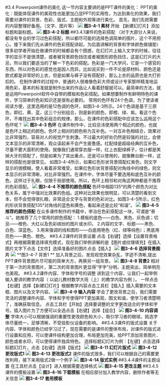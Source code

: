 #3.4 Powerpoint课件的美化
这一节内容主要讲的是PPT课件的美化：
PPT的美化：既能体现课件的美观性也能更加凸显PPT的实用性，为达到美化的效果，我们需要对课件的背景、色彩、版式、主题和外观等进行美化。
首先，我们先把需要的内容整理好备用。（文字、图片等）
![](/assets/3-4-1.png)
**图3-4-1 素材**
开始 【新建幻灯片】添加标题和副标题。
![](/assets/3-4-2.png)
**图3-4-2 标题**
##3.4.1课件的色彩搭配
（对于大部分人来说，都没有专业的学习过色彩搭配，所以都尽可能的选择色调简单的图片，这个不用担心，接下来我们先从课件的色彩搭配讲起，为后面讲解的背景和字体颜色做铺垫）
很多初学者开始在做课件的时候都会有个困惑，在幻灯片上输入文字的时候，往往字的显示不是很清楚，或者被背景颜色挡住或者被图形颜色挡住，这是幻灯片的大忌，所以我们要适当的了解一下色彩的搭配。色彩是一门大学问，它是一个感官的东西，所以对色彩的感觉也是因人而异。比如说买到一件不论是原材料、颜色还是款式都是非常好的上衣，但是如果与裤子没有搭配好，那么上衣的品质也是大打折扣的。
在制作课件的过程中，普通的人很难像色彩大师或设计专家那样精准地运用色彩，基本的标准就是制作出来的作品让人看着舒服就可以。最简单的方法，就是运用Powerpoint软件中自带的模板和色彩搭配。如果想要制作有鲜明特色的课件，学习简单的色彩知识还是很有必要的。
常用的色环有24个色调，为了使读者阅读方便，这里选用的是12色调的色环，如图3-4-3所示。24个色调是基于三原色，即红、黄、蓝，这三个分别组合，则是新的颜色，即橙、绿、紫。看这个色环，不难找出其中色彩组合的规律。那么，在课件的色彩搭配中应该怎么运用这个色环呢？
![](/assets/3-4-3.jpg)
**图3-4-3 色环**
在课件制作中，比较忌讳使用两个相近的颜色，也就是色环上相近的颜色。色环上相对的颜色称为互补色。一对互补色相结合，效果对比非常强烈，容易对人的视觉产生刺激。不过最大的好处仍然是较强的对比，会使文本显示的非常清晰，观众读起来不会产生疲惫感。红配绿是超级经典的互补色，尽量不要大面积的使用。就像我们通常穿衣服一样，红上衣配绿裤子，估计都是笑掉大牙的搭配了，但是如果为了突出重点，还是可以使用的，就像舞台剧一样，这样的搭配也是很常见。
如图3-4-4所示，如果红色形状背景搭配红紫色，则文字显示的很模糊，使人看着非常难受。如果红色形状背景搭配对角线中的绿色，则文本显示的非常清晰，对比非常强烈。在课件中，字体尽量不要选用和底色互补的颜色，这样过于扎眼，仅限于局部使用。所以，色环上相邻和对角这两种都是不推荐的色彩搭配。
![](/assets/3-4-4.png)
**图3-4-4 不推荐的颜色搭配**
色环中相距135°的两个颜色为对比色关系，属于中强对比效果的色组。这种对比效果也很明显，可以清楚的看到文本，但不会觉得很扎眼，非常适合文字与背景的色彩对比。如图3-4-5所示，红色的形状背景搭配135°对角线的蓝色和黄色，看起来还是比较“和谐”。
![](/assets/3-4-5.png)
**图3-4-5 推荐的颜色搭配**
在众多课件制作的书籍中，李治在色彩搭配这一块，可谓是“泰斗”。她推荐了几个常用的颜色搭配：
1.模板的底色——白色、黑色、灰色调；切忌——橙色、大红以及色彩缤纷的图片或水印。
2.内容的文字、标题——黑色、白色、深蓝色。
3.用来强调的线和图形——白底用艳色（红、绿等纯色）；黑底用亮色——黄色、橙色。
##3.4.2课件的背景设置
点击【右键】选择【设置背景格式】再根据需要选择填充模式，现在我们举例讲解的是【图片或纹理填充】在插入图片文字下点击【文件】选择准备好的图片点击【插入】
![](/assets/3-4-6.png)
**图3-4-6 选择背景图片**
![](/assets/3-4-7.jpg)
**图3-4-7 背景1 **
加入背景之后，发现视觉效果杂乱，字迹不清晰,提出PPT课件背景图片尽可能的简单大方，再换另一组背景。
![](/assets/3-4-8.jpg)
**图3-4-8 背景2** 
相对于第一次的背景图片，第二次的背景图片更显得“字字”分明，主题突出，简单明亮也美观。
##3.4.2课件内容、字体和字号的调整
讲到这个内容，让我们一起举例输入要讲的教学内容（ 以幼儿教材数学大班（上）的教学内容为例 ）。
一样点击【右键】选择【新建幻灯片】根据教学内容点击工具栏【插入】插入需要的文本框、图片以及文字内容。
![](/assets/3-4-9.png)
**图3-4-9 输入内容**
学会了更改背景之后，我们需要灵活的调整课件内容、字体和字号使得PPT更加美观，图文和谐，使学习者清楚明了，准确获取信息。
点击工具栏【开始】选择要调整的文字更改适合的字体和字号。插入图片为了方便可以全选点击【右键】选择【组合】
![](/assets/3-4-10.png)
**图3-4-10 内容调整**
字体大小可以根据强调的重要性更改颜色和大小，吸引学习者的眼球。挑选字体尽量统一，足够清晰，不受投影仪设备的影响。
##3.4.3课件的版式设置
关于内容、字体和颜色已经学习过了，现在需要的是课件的整体布局，对课件的版式进行设置和应用，可以使课件结构更加合理，布局更加完美。给PPT添加背景图片、颜色或者水印，可以使得课件独具特色。
选择标题幻灯片为例：【左键】点击选择标题幻灯片，点击【右键】选择【版式】
![](/assets/3-4-11.png)
**图3-4-11 幻灯片版式**
![](/assets/3-4-12.jpg)
**图3-4-12 更改版式1**
![](/assets/3-4-13.jpg)
**图3-4-13 更改版式2**
课件的版式很多，我们可以根据自己的需要更改利用，接下来用版式2做一个例子
![](/assets/3-4-14.jpg)
**图3-4-14 版式实例**
##3.4.4课件的主题设置
在工具栏点击【设计】进入根据需要选择格式
![](/assets/3-4-15.png)
**图3-4-15 更改主题**
##3.4.5课件的模板设置
![](/assets/3-4-16.png)
**图3-4-16 下载模板**
在相应部分加入教学内容，删除作者等无关信息
![](/assets/3-4-17.jpg)
**图3-4-17 套用模板**
